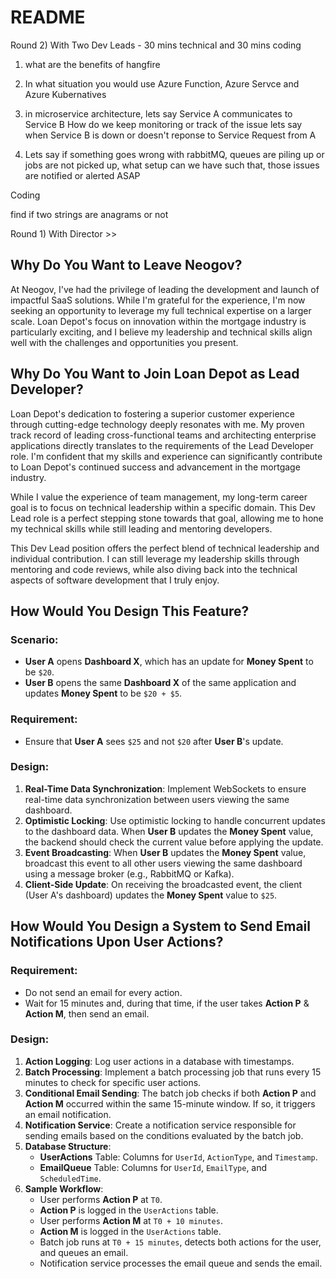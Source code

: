 # README

Round 2) With Two Dev Leads - 30 mins technical and 30 mins coding 

1) what are the benefits of hangfire
2) In what situation you would use Azure Function, Azure Servce and Azure Kubernatives 

3) in microservice architecture, lets say Service A communicates to Service B 
How do we keep monitoring or track of the issue lets say when Service B is down or doesn't reponse to Service Request from A

4)  Lets say if something goes wrong with rabbitMQ, queues are piling up or jobs are not picked up, what setup can we have such that, those issues are notified or alerted ASAP 



Coding 

find if two strings are anagrams or not


Round 1) With Director >> 

## Why Do You Want to Leave Neogov?
At Neogov, I've had the privilege of leading the development and launch of impactful SaaS solutions. While I'm grateful for the experience, I'm now seeking an opportunity to leverage my full technical expertise on a larger scale. Loan Depot's focus on innovation within the mortgage industry is particularly exciting, and I believe my leadership and technical skills align well with the challenges and opportunities you present.

## Why Do You Want to Join Loan Depot as Lead Developer?
Loan Depot's dedication to fostering a superior customer experience through cutting-edge technology deeply resonates with me. My proven track record of leading cross-functional teams and architecting enterprise applications directly translates to the requirements of the Lead Developer role. I'm confident that my skills and experience can significantly contribute to Loan Depot's continued success and advancement in the mortgage industry.

While I value the experience of team management, my long-term career goal is to focus on technical leadership within a specific domain. This Dev Lead role is a perfect stepping stone towards that goal, allowing me to hone my technical skills while still leading and mentoring developers.

This Dev Lead position offers the perfect blend of technical leadership and individual contribution. I can still leverage my leadership skills through mentoring and code reviews, while also diving back into the technical aspects of software development that I truly enjoy.

## How Would You Design This Feature?

### Scenario:
- **User A** opens **Dashboard X**, which has an update for **Money Spent** to be `$20`.
- **User B** opens the same **Dashboard X** of the same application and updates **Money Spent** to be `$20 + $5`.

### Requirement:
- Ensure that **User A** sees `$25` and not `$20` after **User B**'s update.

### Design:
1. **Real-Time Data Synchronization**: Implement WebSockets to ensure real-time data synchronization between users viewing the same dashboard.
2. **Optimistic Locking**: Use optimistic locking to handle concurrent updates to the dashboard data. When **User B** updates the **Money Spent** value, the backend should check the current value before applying the update.
3. **Event Broadcasting**: When **User B** updates the **Money Spent** value, broadcast this event to all other users viewing the same dashboard using a message broker (e.g., RabbitMQ or Kafka).
4. **Client-Side Update**: On receiving the broadcasted event, the client (User A's dashboard) updates the **Money Spent** value to `$25`.

## How Would You Design a System to Send Email Notifications Upon User Actions?

### Requirement:
- Do not send an email for every action.
- Wait for 15 minutes and, during that time, if the user takes **Action P** & **Action M**, then send an email.

### Design:
1. **Action Logging**: Log user actions in a database with timestamps.
2. **Batch Processing**: Implement a batch processing job that runs every 15 minutes to check for specific user actions.
3. **Conditional Email Sending**: The batch job checks if both **Action P** and **Action M** occurred within the same 15-minute window. If so, it triggers an email notification.
4. **Notification Service**: Create a notification service responsible for sending emails based on the conditions evaluated by the batch job.
5. **Database Structure**: 
    - **UserActions** Table: Columns for `UserId`, `ActionType`, and `Timestamp`.
    - **EmailQueue** Table: Columns for `UserId`, `EmailType`, and `ScheduledTime`.
6. **Sample Workflow**:
    - User performs **Action P** at `T0`.
    - **Action P** is logged in the `UserActions` table.
    - User performs **Action M** at `T0 + 10 minutes`.
    - **Action M** is logged in the `UserActions` table.
    - Batch job runs at `T0 + 15 minutes`, detects both actions for the user, and queues an email.
    - Notification service processes the email queue and sends the email.

